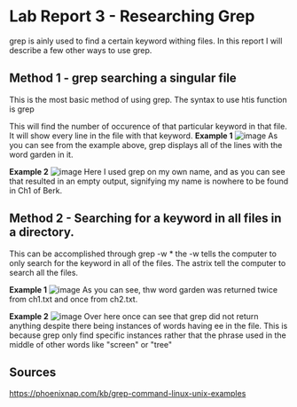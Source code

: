 # Lab Report 3 - Researching Grep
grep is ainly used to find a certain keyword withing files. In this report I will describe a few other ways to use grep. 

## Method 1 - grep searching a singular file
This is the most basic method of using grep. The syntax to use htis function is 
grep <keyword> <file name>
  
This will find the number of occurence of that particular keyword in that file. It will show every line in the file with that keyword. 
**Example 1**
  ![image](https://user-images.githubusercontent.com/122576180/218659365-dab92dee-d29e-4717-99d0-ad2c07ca9ced.png)
As you can see from the example above, grep displays all of the lines with the word garden in it. 
  
**Example 2**
  ![image](https://user-images.githubusercontent.com/122576180/218659536-a4f6439f-fcce-4dba-baf1-f5560381ec75.png)
Here I used grep on my own name, and as you can see that resulted in an empty output, signifying my name is nowhere to be found in Ch1 of Berk. 

## Method 2 - Searching for a keyword in all files in a directory. 
  This can be accomplished through 
  grep -w <keyword> *
  the -w tells the computer to only search for the keyword in all of the files. The astrix tell the computer to search all the files. 
  
**Example 1**
    ![image](https://user-images.githubusercontent.com/122576180/218660255-2226fef2-d4ea-4ab0-a013-c7fff5034f0f.png)
  As you can see, thw word garden was returned twice from ch1.txt and once from ch2.txt. 
  
**Example 2**
  ![image](https://user-images.githubusercontent.com/122576180/218660648-b58f58a2-253a-4f1b-93e3-521b41115188.png)
 Over here once can see that grep did not return anything despite there being instances of words having ee in the file. This is because grep only find specific instances rather that the phrase used in the middle of other words like "screen" or "tree"
  



## Sources
https://phoenixnap.com/kb/grep-command-linux-unix-examples
